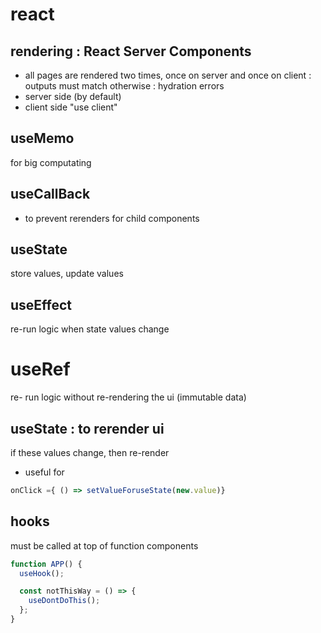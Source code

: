 # react

## rendering : React Server Components

- all pages are rendered two times, once on server and once on client : outputs must match otherwise : hydration errors
- server side (by default)
- client side "use client"

## useMemo

for big computating

## useCallBack

- to prevent rerenders for child components

## useState

store values, update values

## useEffect

re-run logic when state values change

# useRef

re- run logic without re-rendering the ui (immutable data)

## useState : to rerender ui

if these values change, then re-render

- useful for

```js
onClick ={ () => setValueForuseState(new.value)}
```

## hooks

must be called at top of function components

```js
function APP() {
  useHook();

  const notThisWay = () => {
    useDontDoThis();
  };
}
```
